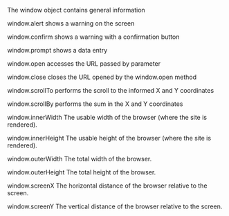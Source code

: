 The window object contains general information

window.alert
shows a warning on the screen

window.confirm
shows a warning with a confirmation button

window.prompt
shows a data entry

window.open
accesses the URL passed by parameter

window.close
closes the URL opened by the window.open method

window.scrollTo
performs the scroll to the informed X and Y coordinates

window.scrollBy
performs the sum in the X and Y coordinates



window.innerWidth
The usable width of the browser (where the site is rendered).

window.innerHeight
The usable height of the browser (where the site is rendered).

window.outerWidth
The total width of the browser.

window.outerHeight
The total height of the browser.

window.screenX
The horizontal distance of the browser relative to the screen.

window.screenY
The vertical distance of the browser relative to the screen.